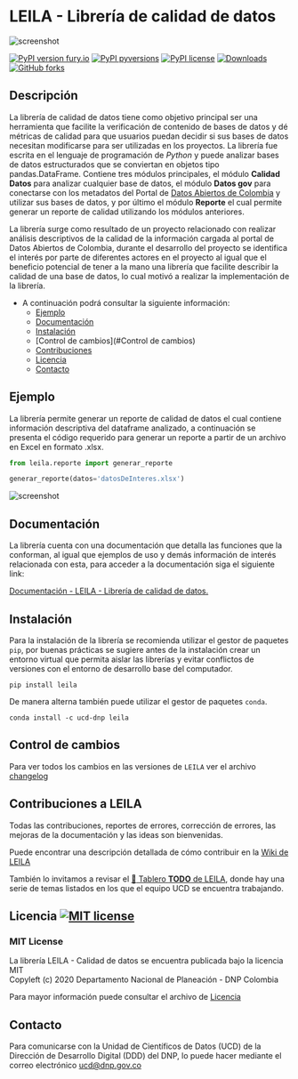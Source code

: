 # LEILA - Librería de calidad de datos

![screenshot](https://raw.githubusercontent.com/ucd-dnp/leila/master/recursos/LEILA.jpg "LEILA")



[![PyPI version fury.io](https://badge.fury.io/py/leila.svg)](https://pypi.org/project/leila/) [![PyPI pyversions](https://img.shields.io/pypi/pyversions/leila.svg)](https://pypi.org/project/leila/)
 [![PyPI license](https://img.shields.io/pypi/l/leila.svg)](https://pypi.org/project/leila/) [![Downloads](https://pepy.tech/badge/leila)](https://pepy.tech/project/leila) [![GitHub forks](https://img.shields.io/github/forks/ucd-dnp/leila.svg?style=social&label=Fork&maxAge=2592000)](https://github.com/ucd-dnp/leila/)

## Descripción

La librería de calidad de datos tiene como objetivo principal ser una herramienta que facilite la verificación de contenido de bases de datos y dé métricas de calidad para que usuarios puedan decidir si sus bases de datos necesitan modificarse para ser utilizadas en los proyectos. La librería fue escrita en el lenguaje de programación de <em>Python</em> y puede analizar bases de datos estructurados que se conviertan en objetos tipo pandas.DataFrame. Contiene tres módulos principales, el módulo <strong>Calidad Datos</strong> para analizar cualquier base de datos, el módulo <strong>Datos gov</strong> para conectarse con los metadatos del Portal de [Datos Abiertos de Colombia](https://www.datos.gov.co/) y utilizar sus bases de datos, y por último el módulo <strong>Reporte</strong> el cual permite generar un reporte de calidad utilizando los módulos anteriores.

La librería surge como resultado de un proyecto relacionado con realizar análisis descriptivos de la calidad de la información cargada al portal de Datos Abiertos de Colombia, durante el desarrollo del proyecto se identifica el interés por parte de diferentes actores en el proyecto al igual que el beneficio potencial de tener a la mano una librería que facilite describir la calidad de una base de datos, lo cual motivó a realizar la implementación de la librería.

- A continuación podrá consultar la siguiente información:
  - [Ejemplo](#ejemplo)
  - [Documentación](#documentaci%C3%B3n)  
  - [Instalación](#instalaci%C3%B3n)
  - [Control de cambios](#Control de cambios)
  - [Contribuciones](#contribuciones)
  - [Licencia](#licencia)
  - [Contacto](#contacto)

## Ejemplo

La librería permite generar un reporte de calidad de datos el cual contiene información descriptiva del dataframe analizado, a continuación se presenta el código requerido para generar un reporte a partir de un archivo en Excel en formato .xlsx.

``` python
from leila.reporte import generar_reporte

generar_reporte(datos='datosDeInteres.xlsx')
```

![screenshot](https://raw.githubusercontent.com/ucd-dnp/leila/master/recursos/vista_reporte.gif "Reporte")

## Documentación

La librería cuenta con una documentación que detalla las funciones que la conforman, al igual que ejemplos de uso y demás información de interés relacionada con esta, para acceder a la documentación siga el siguiente link:

[Documentación - LEILA - Librería de calidad de datos.](https://ucd-dnp.github.io/leila/)

## Instalación

Para la instalación de la librería se recomienda utilizar el gestor de paquetes ``pip``, por buenas prácticas se sugiere antes de la instalación crear un entorno virtual que permita aislar las librerías y evitar conflictos de versiones con el entorno de desarrollo base del computador.

``` linux
pip install leila
```

De manera alterna también puede utilizar el gestor de paquetes ``conda``.

```
conda install -c ucd-dnp leila
```
## Control de cambios

Para ver todos los cambios en las versiones de `LEILA` ver el archivo [changelog](https://github.com/ucd-dnp/leila/wiki/Changelog)
## Contribuciones a LEILA

Todas las contribuciones, reportes de errores, corrección de errores, las mejoras de la documentación y las ideas son bienvenidas.

Puede encontrar una descripción detallada de cómo contribuir en la [Wiki de LEILA](https://github.com/ucd-dnp/leila/wiki)

También lo invitamos a revisar el [:calendar: Tablero **TODO** de LEILA](https://github.com/users/ucd-dnp/projects/3), donde hay una serie de temas listados en los que el equipo UCD se encuentra trabajando.

## Licencia [![MIT license](https://img.shields.io/badge/License-MIT-blue.svg)](https://lbesson.mit-license.org/)

### **MIT License** 

La librería LEILA - Calidad de datos se encuentra publicada bajo la licencia MIT <br />
Copyleft (c) 2020 Departamento Nacional de Planeación - DNP Colombia

Para mayor información puede consultar el archivo de [Licencia](https://github.com/ucd-dnp/leila/blob/master/LICENSE)

## Contacto

Para comunicarse con la Unidad de Científicos de Datos (UCD) de la Dirección de Desarrollo Digital (DDD) del DNP, lo puede hacer mediante el correo electrónico ucd@dnp.gov.co
